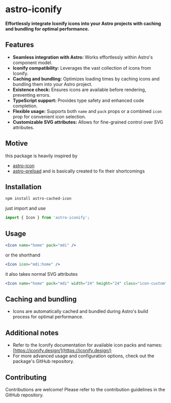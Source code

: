 # astro-iconify

**Effortlessly integrate Iconify icons into your Astro projects with caching and bundling for optimal performance.**

## Features

- **Seamless integration with Astro:** Works effortlessly within Astro's component model.
- **Iconify compatibility:** Leverages the vast collection of icons from Iconify.
- **Caching and bundling:** Optimizes loading times by caching icons and bundling them into your Astro project.
- **Existence check:** Ensures icons are available before rendering, preventing errors.
- **TypeScript support:** Provides type safety and enhanced code completion.
- **Flexible usage:** Supports both `name` and `pack` props or a combined `icon` prop for convenient icon selection.
- **Customizable SVG attributes:** Allows for fine-grained control over SVG attributes.


## Motive
this package is heavily inspired by 
- [astro-icon](https://github.com/natemoo-re/astro-icon)
- [astro-preload](https://github.com/LyonSyonII/astro-preload/)
and is basically created to fix their shortcomings


## Installation

```bash
npm install astro-cached-icon
```
just import and use

```jsx
import { Icon } from 'astro-iconify';

```


## Usage 

```jsx
<Icon name="home" pack="mdi" />
```

or the shorthand 
```jsx
<Icon icon="mdi:home" />
```

it also takes normal SVG attributes
```jsx
<Icon name="home" pack="mdi" width="24" height="24" class="icon-custom" style="color: red;" />
```




## Caching and bundling

- Icons are automatically cached and bundled during Astro's build process for optimal performance.

## Additional notes

- Refer to the Iconify documentation for available icon packs and names: [https://iconify.design/](https://iconify.design/)
- For more advanced usage and configuration options, check out the package's GitHub repository.

## Contributing

Contributions are welcome! Please refer to the contribution guidelines in the GitHub repository.

